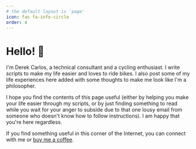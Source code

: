 ```yaml
---
# the default layout is 'page'
icon: fas fa-info-circle
order: 4
---
```


# Hello! 👋

I'm Derek Carlos, a technical consultant and a cycling enthusiast. I write scripts to make my life easier and loves to ride bikes. I also post some of my life experiences here added with some thoughts to make me look like I'm a philosopher.

I hope you find the contents of this page useful (either by helping you make your life easier through my scripts, or by just finding something to read while you wait for your anger to subside due to that one lousy email from someone who doesn't know how to follow instructions). I am happy that you're here regardless.

If you find something useful in this corner of the Internet, you can connect with me or [buy me a coffee](https://www.buymeacoffee.com/derekcarlos). 
